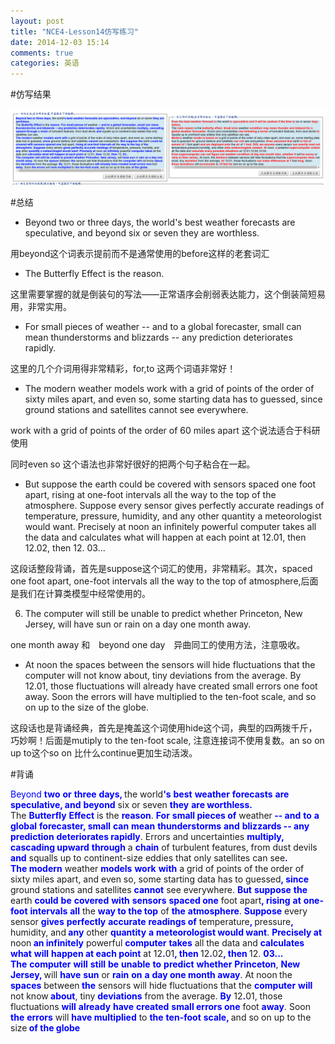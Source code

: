 ```yaml
---
layout: post
title: "NCE4-Lesson14仿写练习"
date: 2014-12-03 15:14
comments: true
categories: 英语
---
```


#仿写结果

![tu2](/images/NCE/14.png)

<!--more-->

#总结

* Beyond two or three days, the world's best weather forecasts are speculative, and beyond six or seven they are worthless.

用beyond这个词表示提前而不是通常使用的before这样的老套词汇

* The Butterfly Effect is the reason.  

这里需要掌握的就是倒装句的写法——正常语序会削弱表达能力，这个倒装简短易用，非常实用。

* For small pieces of weather -- and to a global forecaster, small can mean thunderstorms and blizzards -- any prediction deteriorates rapidly. 

这里的几个介词用得非常精彩，for,to 这两个词语非常好！

* The modern weather models work with a grid of points of the order of sixty miles apart, and even so, some starting data has to guessed, since ground stations and satellites cannot see everywhere. 

work with a grid of points of the order of 60 miles apart 这个说法适合于科研使用

同时even so 这个语法也非常好很好的把两个句子粘合在一起。

*  But suppose the earth could be covered with sensors spaced one foot apart, rising at one-foot intervals all the way to the top of the atmosphere. Suppose every sensor gives perfectly accurate readings of temperature, pressure, humidity, and any other quantity a meteorologist would want. Precisely at noon an infinitely powerful computer takes all the data and calculates what will happen at each point at 12.01, then 12.02, then 12. 03...

这段话整段背诵，首先是suppose这个词汇的使用，非常精彩。其次，spaced one foot apart, one-foot intervals all the way to the top of atmosphere,后面是我们在计算类模型中经常使用的。

6. The computer will still be unable to predict whether Princeton, New Jersey, will have sun or rain on a day one month away.

one month away 和　beyond one day　异曲同工的使用方法，注意吸收。

* At noon the spaces between the sensors will hide fluctuations that the computer will not know about, tiny deviations from the average. By 12.01, those fluctuations will already have created small errors one foot away. Soon the errors will have multiplied to the ten-foot scale, and so on up to the size of the globe.

这段话也是背诵经典，首先是掩盖这个词使用hide这个词，典型的四两拨千斤，巧妙啊！后面是mutiply to the ten-foot scale, 注意连接词不使用复数。an so on up to这个so on 比什么continue更加生动活泼。

#背诵

<font color="#0000FF">Beyond</font></b></span> <span><b><font color="#0000FF">two</font></b></span> <span><b><font color="#0000FF">or</font></b></span> <span><b><font color="#0000FF">three</font></b></span> <span><b><font color="#0000FF">days, </font></b></span>the world<span><b><font color="#0000FF">'s</font></b></span> <span><b><font color="#0000FF">best</font></b></span> <span><b><font color="#0000FF">weather</font></b></span> <span><b><font color="#0000FF">forecasts</font></b></span> <span><b><font color="#0000FF">are</font></b></span> <span><b><font color="#0000FF">speculative, and</font></b></span> <span><b><font color="#0000FF">beyond</font></b></span> six or seven <span><b><font color="#0000FF">they</font></b></span> <span><b><font color="#0000FF">are worthless.<br />
    </font></b></span>The <span><b><font color="#0000FF">Butterfly</font></b></span> <span><b><font color="#0000FF">Effect</font></b></span> is the <span><b><font color="#0000FF">reason</font></b></span>. <span><b><font color="#0000FF">For</font></b></span> <span><b><font color="#0000FF">small pieces of</font></b></span> weather<span><b><font color="#0000FF"> -- and</font></b></span> <span><b><font color="#0000FF">to</font></b></span> <span><b><font color="#0000FF">a</font></b></span> <span><b><font color="#0000FF">global</font></b></span> <span><b><font color="#0000FF">forecaster, small</font></b></span> <span><b><font color="#0000FF">can</font></b></span> <span><b><font color="#0000FF">mean</font></b></span> <span><b><font color="#0000FF">thunderstorms</font></b></span> <span><b><font color="#0000FF">and</font></b></span> <span><b><font color="#0000FF">blizzards -- any</font></b></span> <span><b><font color="#0000FF">prediction</font></b></span> <span><b><font color="#0000FF">deteriorates rapidly</font></b></span>. Errors and uncertainties <span><b><font color="#0000FF">multiply, cascading upward</font></b></span> <span><b><font color="#0000FF">through</font></b></span> a <span><b><font color="#0000FF">chain</font></b></span> of turbulent features, from dust devils <span><b><font color="#0000FF">and</font></b></span> squalls up to continent-size eddies that only satellites can see<span><b><font color="#0000FF">.<br />
    The modern</font></b></span> weather <span><b><font color="#0000FF">models</font></b></span> <span><b><font color="#0000FF">work</font></b></span> <span><b><font color="#0000FF">with</font></b></span> a grid of points of the order of sixty miles apart, and even so, some starting data has to guessed<span><b><font color="#0000FF">, since</font></b></span> ground stations and satellites <span><b><font color="#0000FF">cannot</font></b></span> see everywhere. <span><b><font color="#0000FF">But</font></b></span> <span><b><font color="#0000FF">suppose</font></b></span> <span><b><font color="#0000FF">the</font></b></span> earth <span><b><font color="#0000FF">could</font></b></span> <span><b><font color="#0000FF">be</font></b></span> <span><b><font color="#0000FF">covered</font></b></span> <span><b><font color="#0000FF">with</font></b></span> <span><b><font color="#0000FF">sensors</font></b></span> <span><b><font color="#0000FF">spaced one</font></b></span> foot apart<span><b><font color="#0000FF">, rising</font></b></span> <span><b><font color="#0000FF">at</font></b></span> <span><b><font color="#0000FF">one-foot</font></b></span> <span><b><font color="#0000FF">intervals</font></b></span> <span><b><font color="#0000FF">all</font></b></span> the <span><b><font color="#0000FF">way to the top</font></b></span> of <span><b><font color="#0000FF">the</font></b></span> <span><b><font color="#0000FF">atmosphere</font></b></span>. <span><b><font color="#0000FF">Suppose</font></b></span> every sensor <span><b><font color="#0000FF">gives</font></b></span> <span><b><font color="#0000FF">perfectly</font></b></span> <span><b><font color="#0000FF">accurate</font></b></span> <span><b><font color="#0000FF">readings of</font></b></span> temperature<span><b><font color="#0000FF">, </font></b></span>pressure<span><b><font color="#0000FF">, </font></b></span>humidity, and<span><b><font color="#0000FF"> any</font></b></span> other <span><b><font color="#0000FF">quantity</font></b></span> <span><b><font color="#0000FF">a</font></b></span> <span><b><font color="#0000FF">meteorologist would want</font></b></span>. <span><b><font color="#0000FF">Precisely at</font></b></span> noon<span><b><font color="#0000FF"> an infinitely</font></b></span> powerful <span><b><font color="#0000FF">computer</font></b></span> <span><b><font color="#0000FF">takes</font></b></span> all the data and <span><b><font color="#0000FF">calculates</font></b></span> <span><b><font color="#0000FF">what</font></b></span> <span><b><font color="#0000FF">will</font></b></span> <span><b><font color="#0000FF">happen at each point</font></b></span> at 12<span><b><font color="#0000FF">.</font></b></span>01<span><b><font color="#0000FF">, then </font></b></span>12<span><b><font color="#0000FF">.</font></b></span>02<span><b><font color="#0000FF">, then </font></b></span>12.
<span><b><font color="#0000FF">03...<br />
    The</font></b></span> <span><b><font color="#0000FF">computer</font></b></span> <span><b><font color="#0000FF">will</font></b></span> <span><b><font color="#0000FF">still</font></b></span> <span><b><font color="#0000FF">be</font></b></span> <span><b><font color="#0000FF">unable</font></b></span> <span><b><font color="#0000FF">to</font></b></span> <span><b><font color="#0000FF">predict</font></b></span> <span><b><font color="#0000FF">whether</font></b></span> <span><b><font color="#0000FF">Princeton</font></b></span>, <span><b><font color="#0000FF">New</font></b></span> <span><b><font color="#0000FF">Jersey, </font></b></span>will <span><b><font color="#0000FF">have</font></b></span> <span><b><font color="#0000FF">sun</font></b></span> or <span><b><font color="#0000FF">rain</font></b></span> <span><b><font color="#0000FF">on</font></b></span> <span><b><font color="#0000FF">a</font></b></span> <span><b><font color="#0000FF">day one month away</font></b></span>. At noon<span><b><font color="#0000FF"> </font></b></span>the <span><b><font color="#0000FF">spaces</font></b></span> between<span><b><font color="#0000FF"> the</font></b></span> sensors will hide fluctuations that the <span><b><font color="#0000FF">computer</font></b></span> <span><b><font color="#0000FF">will</font></b></span> not know<span><b><font color="#0000FF"> about</font></b></span>, tiny <span><b><font color="#0000FF">deviations</font></b></span> from the average. <span><b><font color="#0000FF">By</font></b></span> 12<span><b><font color="#0000FF">.</font></b></span>01, those fluctuations <span><b><font color="#0000FF">will</font></b></span> <span><b><font color="#0000FF">already</font></b></span> <span><b><font color="#0000FF">have</font></b></span> <span><b><font color="#0000FF">created</font></b></span> <span><b><font color="#0000FF">small errors one</font></b></span> foot <span><b><font color="#0000FF">away</font></b></span>. Soon <span><b><font color="#0000FF">the</font></b></span> <span><b><font color="#0000FF">errors</font></b></span> will <span><b><font color="#0000FF">have multiplied</font></b></span> to <span><b><font color="#0000FF">the</font></b></span> <span><b><font color="#0000FF">ten-foot</font></b></span> <span><b><font color="#0000FF">scale, </font></b></span>and so on up to the size<span><b><font color="#0000FF"> of the globe</font></b></span>
